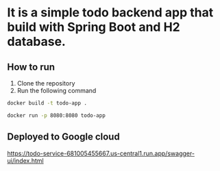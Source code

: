 # It is a simple todo backend app that build with Spring Boot and H2 database.

## How to run
1. Clone the repository
2. Run the following command
```bash
docker build -t todo-app .

docker run -p 8080:8080 todo-app
```

## Deployed to Google cloud
https://todo-service-681005455667.us-central1.run.app/swagger-ui/index.html